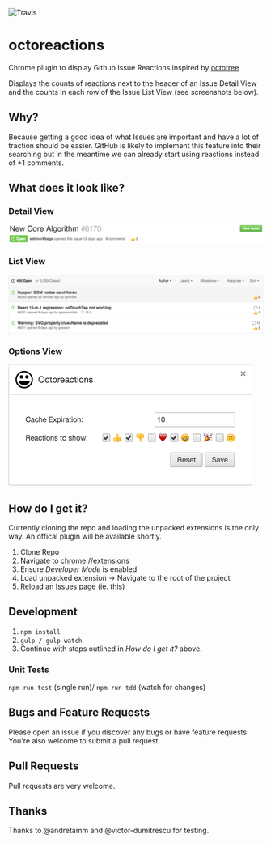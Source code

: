 ![Travis](https://travis-ci.org/easyCZ/octoreactions.svg)

# octoreactions
Chrome plugin to display Github Issue Reactions inspired by [octotree](https://github.com/buunguyen/octotree)

Displays the counts of reactions next to the header of an Issue Detail View and the counts in each row of the Issue List View (see screenshots below).

## Why?
Because getting a good idea of what Issues are important and have a lot of traction should be easier. GitHub is likely to implement this feature into their searching but in the meantime we can already start using reactions instead of +1 comments.

## What does it look like?

### Detail View
![Issue Detail View](./screenshots/detail.png)

### List View
![Issue Detail View](./screenshots/list.png)

### Options View
![Options View](./screenshots/options.png)

## How do I get it?
Currently cloning the repo and loading the unpacked extensions is the only way. An offical plugin will be available shortly.

1. Clone Repo
2. Navigate to [chrome://extensions](chrome://extensions)
3. Ensure *Developer Mode* is enabled
4. Load unpacked extension -> Navigate to the root of the project
5. Reload an Issues page (ie. [this](https://github.com/easyCZ/octoreactions/issues))

## Development
1. `npm install`
2. `gulp / gulp watch`
3. Continue with steps outlined in *How do I get it?* above.

### Unit Tests
`npm run test` (single run)/ `npm run tdd` (watch for changes)

## Bugs and Feature Requests
Please open an issue if you discover any bugs or have feature requests. You're also welcome to submit a pull request.

## Pull Requests
Pull requests are very welcome.

## Thanks
Thanks to @andretamm and @victor-dumitrescu for testing.